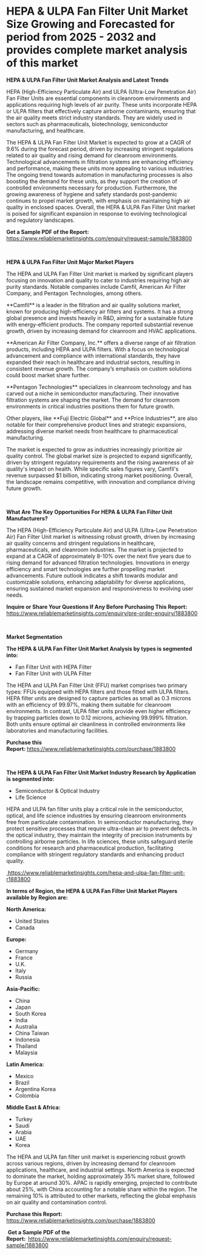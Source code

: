 <p><h1>HEPA & ULPA Fan Filter Unit Market Size Growing and Forecasted for period from 2025 - 2032 and provides complete market analysis of this market</h1></p><p><strong>HEPA & ULPA Fan Filter Unit Market Analysis and Latest Trends</strong></p>
<p><p>HEPA (High-Efficiency Particulate Air) and ULPA (Ultra-Low Penetration Air) Fan Filter Units are essential components in cleanroom environments and applications requiring high levels of air purity. These units incorporate HEPA or ULPA filters that effectively capture airborne contaminants, ensuring that the air quality meets strict industry standards. They are widely used in sectors such as pharmaceuticals, biotechnology, semiconductor manufacturing, and healthcare.</p><p>The HEPA & ULPA Fan Filter Unit Market is expected to grow at a CAGR of 9.6% during the forecast period, driven by increasing stringent regulations related to air quality and rising demand for cleanroom environments. Technological advancements in filtration systems are enhancing efficiency and performance, making these units more appealing to various industries. The ongoing trend towards automation in manufacturing processes is also boosting the demand for these units, as they support the creation of controlled environments necessary for production. Furthermore, the growing awareness of hygiene and safety standards post-pandemic continues to propel market growth, with emphasis on maintaining high air quality in enclosed spaces. Overall, the HEPA & ULPA Fan Filter Unit market is poised for significant expansion in response to evolving technological and regulatory landscapes.</p></p>
<p><strong>Get a Sample PDF of the Report:&nbsp;</strong> <a href="https://www.reliablemarketinsights.com/enquiry/request-sample/1883800?utm_campaign=3520&utm_medium=2&utm_source=Github&utm_content=ia&utm_term=12042025&utm_id=hepa-ulpa-fan-filter-unit">https://www.reliablemarketinsights.com/enquiry/request-sample/1883800</a></p>
<p>&nbsp;</p>
<p><strong>HEPA & ULPA Fan Filter Unit Major Market Players</strong></p>
<p><p>The HEPA and ULPA Fan Filter Unit market is marked by significant players focusing on innovation and quality to cater to industries requiring high air purity standards. Notable companies include Camfil, American Air Filter Company, and Pentagon Technologies, among others.</p><p>**Camfil** is a leader in the filtration and air quality solutions market, known for producing high-efficiency air filters and systems. It has a strong global presence and invests heavily in R&D, aiming for a sustainable future with energy-efficient products. The company reported substantial revenue growth, driven by increasing demand for cleanroom and HVAC applications.</p><p>**American Air Filter Company, Inc.** offers a diverse range of air filtration products, including HEPA and ULPA filters. With a focus on technological advancement and compliance with international standards, they have expanded their reach in healthcare and industrial sectors, resulting in consistent revenue growth. The company’s emphasis on custom solutions could boost market share further.</p><p>**Pentagon Technologies** specializes in cleanroom technology and has carved out a niche in semiconductor manufacturing. Their innovative filtration systems are shaping the market. The demand for cleanroom environments in critical industries positions them for future growth.</p><p>Other players, like **Fuji Electric Global** and **Price Industries**, are also notable for their comprehensive product lines and strategic expansions, addressing diverse market needs from healthcare to pharmaceutical manufacturing.</p><p>The market is expected to grow as industries increasingly prioritize air quality control. The global market size is projected to expand significantly, driven by stringent regulatory requirements and the rising awareness of air quality's impact on health. While specific sales figures vary, Camfil's revenue surpassed $1 billion, indicating strong market positioning. Overall, the landscape remains competitive, with innovation and compliance driving future growth.</p></p>
<p>&nbsp;</p>
<p><strong>What Are The Key Opportunities For HEPA & ULPA Fan Filter Unit Manufacturers?</strong></p>
<p><p>The HEPA (High-Efficiency Particulate Air) and ULPA (Ultra-Low Penetration Air) Fan Filter Unit market is witnessing robust growth, driven by increasing air quality concerns and stringent regulations in healthcare, pharmaceuticals, and cleanroom industries. The market is projected to expand at a CAGR of approximately 8-10% over the next five years due to rising demand for advanced filtration technologies. Innovations in energy efficiency and smart technologies are further propelling market advancements. Future outlook indicates a shift towards modular and customizable solutions, enhancing adaptability for diverse applications, ensuring sustained market expansion and responsiveness to evolving user needs.</p></p>
<p><strong>Inquire or Share Your Questions If Any Before Purchasing This Report:</strong> <a href="https://www.reliablemarketinsights.com/enquiry/pre-order-enquiry/1883800?utm_campaign=3520&utm_medium=2&utm_source=Github&utm_content=ia&utm_term=12042025&utm_id=hepa-ulpa-fan-filter-unit">https://www.reliablemarketinsights.com/enquiry/pre-order-enquiry/1883800</a></p>
<p>&nbsp;</p>
<p><strong>Market Segmentation</strong></p>
<p><strong>The HEPA & ULPA Fan Filter Unit Market Analysis by types is segmented into:</strong></p>
<p><ul><li>Fan Filter Unit with HEPA Filter</li><li>Fan Filter Unit with ULPA Filter</li></ul></p>
<p><p>The HEPA and ULPA Fan Filter Unit (FFU) market comprises two primary types: FFUs equipped with HEPA filters and those fitted with ULPA filters. HEPA filter units are designed to capture particles as small as 0.3 microns with an efficiency of 99.97%, making them suitable for cleanroom environments. In contrast, ULPA filter units provide even higher efficiency by trapping particles down to 0.12 microns, achieving 99.999% filtration. Both units ensure optimal air cleanliness in controlled environments like laboratories and manufacturing facilities.</p></p>
<p><strong>Purchase this Report:&nbsp;</strong><a href="https://www.reliablemarketinsights.com/purchase/1883800?utm_campaign=3520&utm_medium=2&utm_source=Github&utm_content=ia&utm_term=12042025&utm_id=hepa-ulpa-fan-filter-unit">https://www.reliablemarketinsights.com/purchase/1883800</a></p>
<p>&nbsp;</p>
<p><strong>The HEPA & ULPA Fan Filter Unit Market Industry Research by Application is segmented into:</strong></p>
<p><ul><li>Semiconductor & Optical Industry</li><li>Life Science</li></ul></p>
<p><p>HEPA and ULPA fan filter units play a critical role in the semiconductor, optical, and life science industries by ensuring cleanroom environments free from particulate contamination. In semiconductor manufacturing, they protect sensitive processes that require ultra-clean air to prevent defects. In the optical industry, they maintain the integrity of precision instruments by controlling airborne particles. In life sciences, these units safeguard sterile conditions for research and pharmaceutical production, facilitating compliance with stringent regulatory standards and enhancing product quality.</p></p>
<p><a href="https://www.reliablemarketinsights.com/hepa-and-ulpa-fan-filter-unit-r1883800?utm_campaign=3520&utm_medium=2&utm_source=Github&utm_content=ia&utm_term=12042025&utm_id=hepa-ulpa-fan-filter-unit">&nbsp;https://www.reliablemarketinsights.com/hepa-and-ulpa-fan-filter-unit-r1883800</a></p>
<p><strong>In terms of Region, the HEPA & ULPA Fan Filter Unit Market Players available by Region are:</strong></p>
<p>
    <p> <strong> North America: </strong>
        <ul>
            <li>United States</li>
            <li>Canada</li>
        </ul>
        </p> 
    <p> <strong> Europe: </strong>
        <ul>
            <li>Germany</li>
            <li>France</li>
            <li>U.K.</li>
            <li>Italy</li>
            <li>Russia</li>
        </ul>
        </p> 
    <p> <strong> Asia-Pacific: </strong>
        <ul>
            <li>China</li>
            <li>Japan</li>
            <li>South Korea</li>
            <li>India</li>
            <li>Australia</li>
            <li>China Taiwan</li>
            <li>Indonesia</li>
            <li>Thailand</li>
            <li>Malaysia</li>
        </ul>
        </p> 
    <p> <strong> Latin America: </strong>
        <ul>
            <li>Mexico</li>
            <li>Brazil</li>
            <li>Argentina Korea</li>
            <li>Colombia</li>
        </ul>
        </p> 
    <p> <strong> Middle East & Africa: </strong>
        <ul>
            <li>Turkey</li>
            <li>Saudi</li>
            <li>Arabia</li>
            <li>UAE</li>
            <li>Korea</li>
        </ul>
    </p>
    </p>
<p><p>The HEPA and ULPA fan filter unit market is experiencing robust growth across various regions, driven by increasing demand for cleanroom applications, healthcare, and industrial settings. North America is expected to dominate the market, holding approximately 35% market share, followed by Europe at around 30%. APAC is rapidly emerging, projected to contribute about 25%, with China accounting for a notable share within the region. The remaining 10% is attributed to other markets, reflecting the global emphasis on air quality and contamination control.</p></p>
<p><strong>Purchase this Report: </strong><a href="https://www.reliablemarketinsights.com/purchase/1883800?utm_campaign=3520&utm_medium=2&utm_source=Github&utm_content=ia&utm_term=12042025&utm_id=hepa-ulpa-fan-filter-unit">https://www.reliablemarketinsights.com/purchase/1883800</a></p>
<p>&nbsp;<strong>Get a Sample PDF of the Report:&nbsp;&nbsp;</strong><a href="https://www.reliablemarketinsights.com/enquiry/request-sample/1883800?utm_campaign=3520&utm_medium=2&utm_source=Github&utm_content=ia&utm_term=12042025&utm_id=hepa-ulpa-fan-filter-unit">https://www.reliablemarketinsights.com/enquiry/request-sample/1883800</a></p>
<p><strong></strong></p>
<p><p></p><p></p><p></p></p>